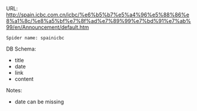 URL: http://spain.icbc.com.cn/icbc/%e6%b5%b7%e5%a4%96%e5%88%86%e8%a1%8c/%e8%a5%bf%e7%8f%ad%e7%89%99%e7%bd%91%e7%ab%99/en/Announcement/default.htm

    Spider name: spainicbc

DB Schema:
- title
- date
- link
- content

Notes:
- date can be missing